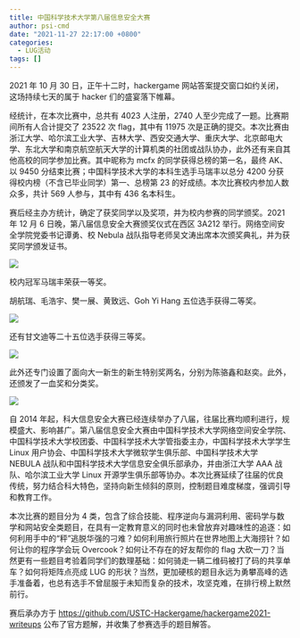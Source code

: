 ```yaml
---
title: 中国科学技术大学第八届信息安全大赛
author: psi-cmd
date: "2021-11-27 22:17:00 +0800"
categories:
  - LUG活动
tags: []
---
```


2021 年 10 月 30 日，正午十二时，hackergame 网站答案提交窗口如约关闭，这场持续七天的属于 hacker 们的盛宴落下帷幕。

经统计，在本次比赛中，总共有 4023 人注册，2740 人至少完成了一题。比赛期间所有人合计提交了 23522 次 flag，其中有 11975 次是正确的提交。本次比赛由浙江大学、哈尔滨工业大学、吉林大学、西安交通大学、重庆大学、北京邮电大学、东北大学和南京航空航天大学的计算机类的社团或战队协办，此外还有来自其他高校的同学参加比赛。其中昵称为 mcfx 的同学获得总榜的第一名，最终 AK、以 9450 分结束比赛；中国科学技术大学的本科生选手马瑞丰以总分 4200 分获得校内榜（不含已毕业同学）第一、总榜第 23 的好成绩。本次比赛校内参加人数众多，共计 569 人参与，其中有 436 名本科生。

赛后经主办方统计，确定了获奖同学以及奖项，并为校内参赛的同学颁奖。2021 年 12 月 6 日晚，第八届信息安全大赛颁奖仪式在西区 3A212 举行。网络空间安全学院党委书记谭勇、校 Nebula 战队指导老师吴文涛出席本次颁奖典礼，并为获奖同学颁发证书。

![](http://ftp.lug.ustc.edu.cn/%E6%B4%BB%E5%8A%A8/2021.11.27_Hackergame%E9%A2%81%E5%A5%96/20211127_110844274.jpg)

校内冠军马瑞丰荣获一等奖。

胡航瑞、毛浩宇、樊一展、黄致远、Goh Yi Hang 五位选手获得二等奖。

![](http://ftp.lug.ustc.edu.cn/%E6%B4%BB%E5%8A%A8/2021.11.27_Hackergame%E9%A2%81%E5%A5%96/20211128_045140574.jpg)

还有甘文迪等二十五位选手获得三等奖。

![](http://ftp.lug.ustc.edu.cn/%E6%B4%BB%E5%8A%A8/2021.11.27_Hackergame%E9%A2%81%E5%A5%96/20211127_111834558.jpg)

此外还专门设置了面向大一新生的新生特别奖两名，分别为陈骆鑫和赵奕。此外，还颁发了一血奖和分类奖。

![](http://ftp.lug.ustc.edu.cn/%E6%B4%BB%E5%8A%A8/2021.11.27_Hackergame%E9%A2%81%E5%A5%96/20211127_111456075.jpg)

自 2014 年起，科大信息安全大赛已经连续举办了八届，往届比赛均顺利进行，规模盛大、影响甚广。第八届信息安全大赛由中国科学技术大学网络空间安全学院、中国科学技术大学校团委、中国科学技术大学管指委主办，中国科学技术大学学生 Linux 用户协会、中国科学技术大学微软学生俱乐部、中国科学技术大学 NEBULA 战队和中国科学技术大学信息安全俱乐部承办，并由浙江大学 AAA 战队、哈尔滨工业大学 Linux 开源学生俱乐部等协办。本次比赛延续了往届的优良传统，努力结合科大特色，坚持向新生倾斜的原则，控制题目难度梯度，强调引导和教育工作。

本次比赛的题目分为 4 类，包含了综合技能、程序逆向与漏洞利用、密码学与数学和网站安全类题目，在具有一定教育意义的同时也未曾放弃对趣味性的追逐：如何利用手中的“秤”逃脱华强的刁难？如何利用旅行照片在世界地图上大海捞针？如何让你的程序学会玩 Overcook？如何让不存在的好友帮你的 flag 大砍一刀？当然更有一些题目考验着同学们的数理基础：如何骑走一辆二维码被打了码的共享单车？如何将矩阵点亮成 LUG 的形状？当然，更加硬核的题目永远为勇攀高峰的选手准备着，也总有选手不曾屈服于未知而复杂的技术，攻坚克难，在排行榜上默然前行。

赛后承办方于 <https://github.com/USTC-Hackergame/hackergame2021-writeups> 公布了官方题解，并收集了参赛选手的题目解答。
